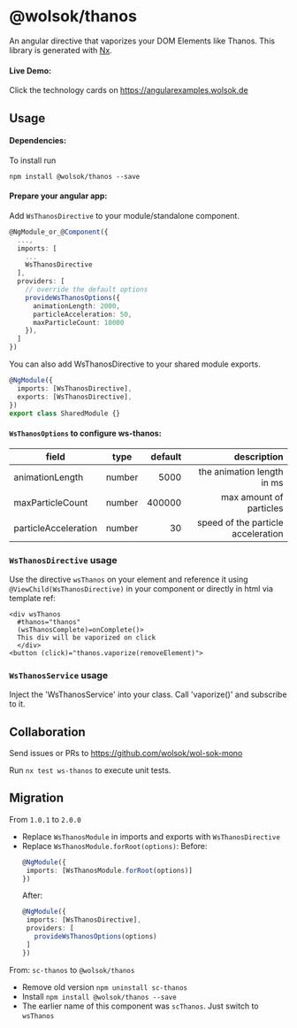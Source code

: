 # @wolsok/thanos

An angular directive that vaporizes your DOM Elements like Thanos. This library is generated with [Nx](https://nx.dev).

#### Live Demo:

Click the technology cards on https://angularexamples.wolsok.de

## Usage

#### Dependencies:

To install run

```
npm install @wolsok/thanos --save
```

#### Prepare your angular app:

Add `WsThanosDirective` to your module/standalone component.

```typescript
@NgModule_or_@Component({
  ...,
  imports: [
    ...
    WsThanosDirective
  ],
  providers: [
    // override the default options
    provideWsThanosOptions({
      animationLength: 2000,
      particleAcceleration: 50,
      maxParticleCount: 10000
    }),
  ]
})
```

You can also add WsThanosDirective to your shared module exports.

```typescript
@NgModule({
  imports: [WsThanosDirective],
  exports: [WsThanosDirective],
})
export class SharedModule {}
```

#### `WsThanosOptions` to configure ws-thanos:

| field                |  type  | default |                        description |
| -------------------- | :----: | ------: | ---------------------------------: |
| animationLength      | number |    5000 |         the animation length in ms |
| maxParticleCount     | number |  400000 |            max amount of particles |
| particleAcceleration | number |      30 | speed of the particle acceleration |

### `WsThanosDirective` usage

Use the directive `wsThanos` on your element and reference it using `@ViewChild(WsThanosDirective)` in your component or
directly in html via template ref:

```
<div wsThanos
  #thanos="thanos"
  (wsThanosComplete)=onComplete()>
  This div will be vaporized on click
  </div>
<button (click)="thanos.vaporize(removeElement)">
```

### `WsThanosService` usage

Inject the 'WsThanosService' into your class. Call 'vaporize()' and subscribe to it.

## Collaboration

Send issues or PRs to https://github.com/wolsok/wol-sok-mono

Run `nx test ws-thanos` to execute unit tests.

## Migration

From `1.0.1` to `2.0.0`

- Replace `WsThanosModule` in imports and exports with `WsThanosDirective`
- Replace `WsThanosModule.forRoot(options)`:
  Before:
  ```typescript
  @NgModule({
   imports: [WsThanosModule.forRoot(options)]
  })
  ```
  After:
  ```typescript
  @NgModule({
   imports: [WsThanosDirective],
   providers: [
     provideWsThanosOptions(options)
   ]
  })
  ```

From: `sc-thanos` to `@wolsok/thanos`

- Remove old version `npm uninstall sc-thanos`
- Install `npm install @wolsok/thanos --save`
- The earlier name of this component was `scThanos`. Just switch to `wsThanos`
